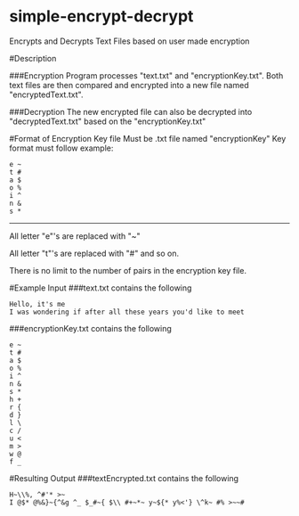 # simple-encrypt-decrypt
Encrypts and Decrypts Text Files based on user made encryption

#Description

###Encryption
Program processes "text.txt" and "encryptionKey.txt". 
Both text files are then compared and encrypted into a new file
named "encryptedText.txt". 

###Decryption
The new encrypted file can also be decrypted
into "decryptedText.txt" based on the "encryptionKey.txt"

#Format of Encryption Key file
Must be .txt file named "encryptionKey"
Key format must follow example:

```
e ~
t #
a $
o %
i ^
n &
s *
```

-------
All letter "e"'s are replaced with "~"

All letter "t"'s are replaced with "#" and so on.

There is no limit to the number of pairs in the encryption key file.

#Example Input
###text.txt contains the following
```
Hello, it's me
I was wondering if after all these years you'd like to meet
```
###encryptionKey.txt contains the following
```
e ~
t #
a $
o %
i ^
n &
s *
h +
r {
d }
l \
c /
u <
m >
w @
f _
```

#Resulting Output
###textEncrypted.txt contains the following
```
H~\\%, ^#'* >~
I @$* @%&}~{^&g ^_ $_#~{ $\\ #+~*~ y~${* y%<'} \^k~ #% >~~#
```
